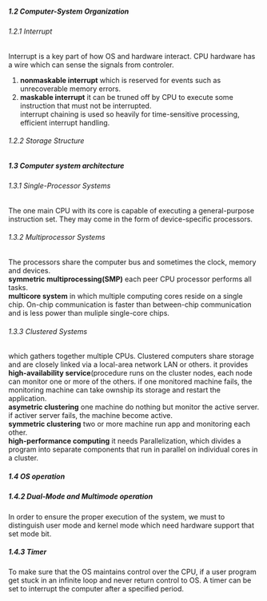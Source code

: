##### 1.2 Computer-System Organization
###### 1.2.1 Interrupt
Interrupt is a key part of how OS and hardware interact. CPU hardware has a wire which can sense the signals from controler.  
1. **nonmaskable interrupt** which is reserved for events such as unrecoverable memory errors.  
2. **maskable interrupt** it can be truned off by CPU to execute some instruction that must not be interrupted.  
interrupt chaining is used so heavily for time-sensitive processing, efficient interrupt handling.  
###### 1.2.2 Storage Structure
##### 1.3 Computer system architecture
###### 1.3.1 Single-Processor Systems
The one main CPU with its core is capable of executing a general-purpose instruction set. They may come in the form of device-specific processors.  
###### 1.3.2 Multiprocessor Systems
The processors share the computer bus and sometimes the clock, memory and devices.  
**symmetric multiprocessing(SMP)**  each peer CPU processor performs all tasks.  
**multicore system** in which multiple computing cores reside on a single chip. On-chip communication is faster than between-chip communication and is less power than muliple single-core chips.  
###### 1.3.3 Clustered Systems
which gathers together multiple CPUs. Clustered computers share storage and are closely linked via a local-area network LAN or others. it provides **high-availability service**(procedure runs on the cluster nodes, each node can monitor one or more of the others. if one monitored machine fails, the monitoring machine can take ownship its storage and restart the application.  
**asymetric clustering** one machine do nothing but monitor the active server. if activer server fails, the machine become active.  
**symmetric clustering** two or more machine run app and monitoring each other.  
**high-performance computing** it needs Parallelization, which divides a program into separate components that run in parallel on individual cores in a cluster.
##### 1.4 OS operation
##### 1.4.2 Dual-Mode and Multimode operation
In order to ensure the proper execution of the system, we must to distinguish user mode and kernel mode which need hardware support that set mode bit.  
##### 1.4.3 Timer
To make sure that the OS maintains control over the CPU, if a user program get stuck in an infinite loop and never return control to OS. A timer can be set to interrupt the computer after a specified period.
